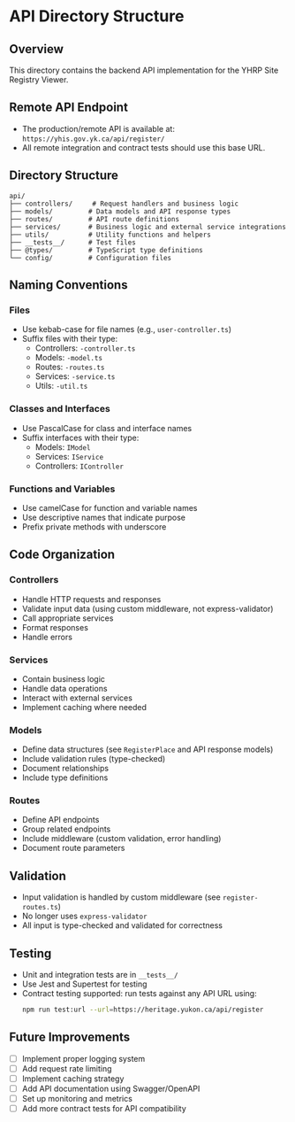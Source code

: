 # API Directory Structure

## Overview

This directory contains the backend API implementation for the YHRP Site Registry Viewer.

## Remote API Endpoint

- The production/remote API is available at: `https://yhis.gov.yk.ca/api/register/`
- All remote integration and contract tests should use this base URL.

## Directory Structure

```
api/
├── controllers/     # Request handlers and business logic
├── models/         # Data models and API response types
├── routes/         # API route definitions
├── services/       # Business logic and external service integrations
├── utils/          # Utility functions and helpers
├── __tests__/      # Test files
├── @types/         # TypeScript type definitions
└── config/         # Configuration files
```

## Naming Conventions

### Files

- Use kebab-case for file names (e.g., `user-controller.ts`)
- Suffix files with their type:
  - Controllers: `-controller.ts`
  - Models: `-model.ts`
  - Routes: `-routes.ts`
  - Services: `-service.ts`
  - Utils: `-util.ts`

### Classes and Interfaces

- Use PascalCase for class and interface names
- Suffix interfaces with their type:
  - Models: `IModel`
  - Services: `IService`
  - Controllers: `IController`

### Functions and Variables

- Use camelCase for function and variable names
- Use descriptive names that indicate purpose
- Prefix private methods with underscore

## Code Organization

### Controllers

- Handle HTTP requests and responses
- Validate input data (using custom middleware, not express-validator)
- Call appropriate services
- Format responses
- Handle errors

### Services

- Contain business logic
- Handle data operations
- Interact with external services
- Implement caching where needed

### Models

- Define data structures (see `RegisterPlace` and API response models)
- Include validation rules (type-checked)
- Document relationships
- Include type definitions

### Routes

- Define API endpoints
- Group related endpoints
- Include middleware (custom validation, error handling)
- Document route parameters

## Validation

- Input validation is handled by custom middleware (see `register-routes.ts`)
- No longer uses `express-validator`
- All input is type-checked and validated for correctness

## Testing

- Unit and integration tests are in `__tests__/`
- Use Jest and Supertest for testing
- Contract testing supported: run tests against any API URL using:
  ```sh
  npm run test:url --url=https://heritage.yukon.ca/api/register
  ```

## Future Improvements

- [ ] Implement proper logging system
- [ ] Add request rate limiting
- [ ] Implement caching strategy
- [ ] Add API documentation using Swagger/OpenAPI
- [ ] Set up monitoring and metrics
- [ ] Add more contract tests for API compatibility
